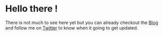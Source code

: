 # Hello there !

There is not much to see here yet but you can already checkout the [Blog](/blog) and follow me on [Twitter](https://twitter.com/techbrunchfr) to know when it going to get updated.

